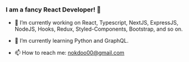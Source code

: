 ### I am a fancy React Developer! 👋

- 🔭 I’m currently working on React, Typescript, NextJS, ExpressJS, NodeJS, Hooks, Redux, Styled-Components, Bootstrap, and so on. 
- 🌱 I’m currently learning Python and GraphQL.

- 📫 How to reach me: nokdoo00@gmail.com

<!--
**yuico/yuico** is a ✨ _special_ ✨ repository because its `README.md` (this file) appears on your GitHub profile.

Here are some ideas to get you started:

- 🔭 I’m currently working on React, Typescript, NextJS, ExpressJS, NodeJS, Hooks, Styled-Components, Bootstrap, and so on. 
- 🌱 I’m currently learning Redux and GraphQL.
- 👯 I’m looking to collaborate on ...
- 🤔 I’m looking for help with ...
- 💬 Ask me about ...
- 📫 How to reach me: ...
- 😄 Pronouns: ...
- ⚡ Fun fact: ...
-->

